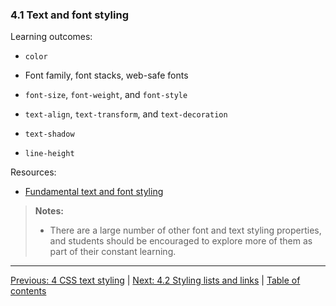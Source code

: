 ### 4.1 Text and font styling

Learning outcomes:

- `color`

- Font family, font stacks, web-safe fonts

- `font-size`, `font-weight`, and `font-style`

- `text-align`, `text-transform`, and `text-decoration`

- `text-shadow`

- `line-height`

Resources:

- [Fundamental text and font styling](https://developer.mozilla.org/docs/Learn/CSS/Styling_text/Fundamentals)

> **Notes:**
>
> - There are a large number of other font and text styling properties, and students should be encouraged to explore more of them as part of their constant learning.

---

[Previous: 4 CSS text styling](/curriculum/2-core/2-styling/4-0-css-text-styling.md) | [Next: 4.2 Styling lists and links](/curriculum/2-core/2-styling/4-2-styling-lists-and-links.md) | [Table of contents](/TOC.md)
